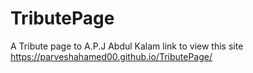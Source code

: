 # TributePage
A Tribute page to A.P.J Abdul Kalam
link to view this site
https://parveshahamed00.github.io/TributePage/
